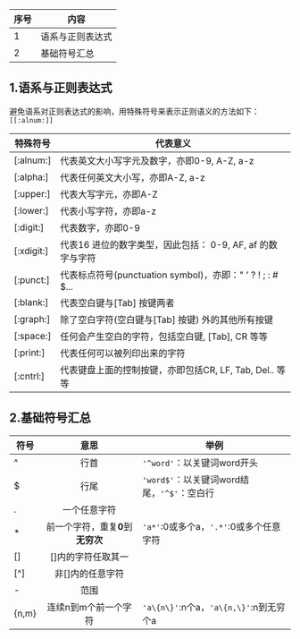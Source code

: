 序号|内容
--|--
1|语系与正则表达式
2|基础符号汇总

## 1.语系与正则表达式
避免语系对正则表达式的影响，用特殊符号来表示正则语义的方法如下：`[[:alnum:]]`  

特殊符号|代表意义
--|--
[:alnum:]|代表英文大小写字元及数字，亦即0-9, A-Z, a-z
[:alpha:]|代表任何英文大小写，亦即A-Z, a-z
[:upper:]|代表大写字元，亦即A-Z
[:lower:]|代表小写字符，亦即a-z
[:digit:]|代表数字，亦即0-9
[:xdigit:]|代表16 进位的数字类型，因此包括： 0-9, AF, af 的数字与字符
[:punct:]|代表标点符号(punctuation symbol)，亦即：" ' ? ! ; : # $...
[:blank:]|代表空白键与[Tab] 按键两者
[:graph:]|除了空白字符(空白键与[Tab] 按键) 外的其他所有按键
[:space:]|任何会产生空白的字符，包括空白键, [Tab], CR 等等
[:print:]|代表任何可以被列印出来的字符
[:cntrl:]|代表键盘上面的控制按键，亦即包括CR, LF, Tab, Del.. 等等

## 2.基础符号汇总
符号|意思|举例
--|:--:|--
^|行首|`'^word'`：以关键词word开头   
$|行尾|`'word$'`：以关键词word结尾，`'^$'`：空白行   
.|一个任意字符|   
\*|前一个字符，重复**0**到**无穷次**|`'a*'`:0或多个a，`'.*'`:0或多个任意字符
[]|[]内的字符任取其一|   
[^]|非[]内的任意字符|   
\-|范围|   
\{n,m\}|连续n到m个前一个字符|`'a\{n\}'`:n个a，`'a\{n,\}'`:n到无穷个a  
